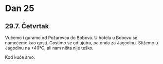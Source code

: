 # Dan 25

## 29.7. Četvrtak

Vučemo i guramo od Požarevca do Bobova. U hotelu u Bobovu se namećemo kao gosti. Gostimo se od ujutru, pa onda za Jagodinu. Stižemo u Jagodinu na +40°C, ali nam ništa nije teško.

Kod kuće smo.
